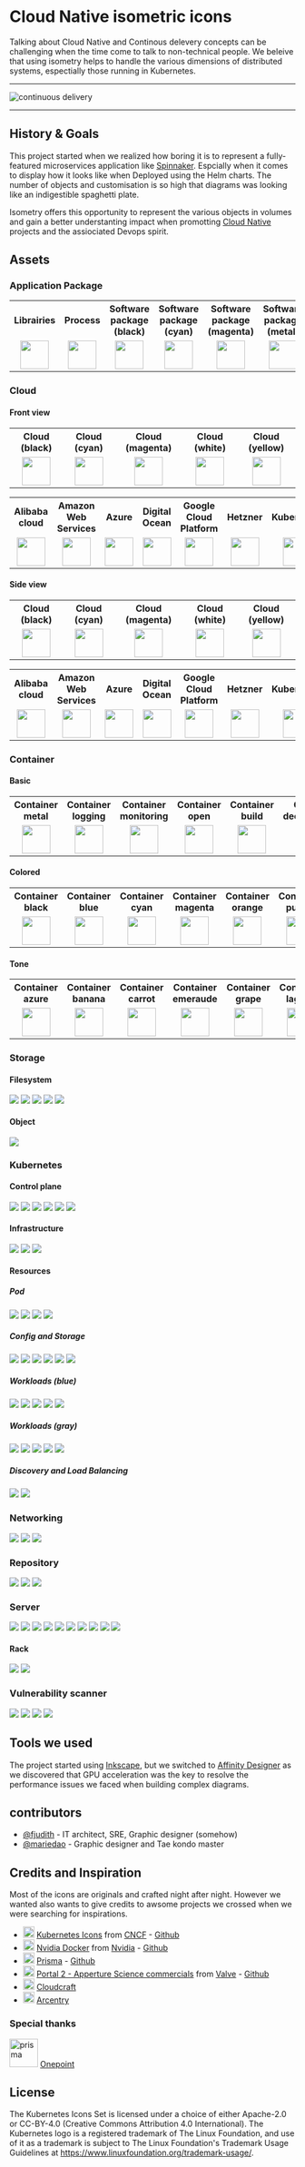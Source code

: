 # Cloud Native isometric icons

Talking about Cloud Native and Continous delevery concepts can be challenging when the time come to talk to non-technical people.
We beleive that using isometry helps to handle the various dimensions of distributed systems, espectially those running in Kubernetes.

---

![continuous delivery](./docs/media/continuous_delivery_v3.0.0.png)

---

## History & Goals

This project started when we realized how boring it is to represent a fully-featured microservices application like [Spinnaker](https://www.spinnaker.io). Espcially when it comes to display how it looks like when Deployed using the Helm charts.
The number of objects and customisation is so high that diagrams was looking like an indigestible spaghetti plate.

Isometry offers this opportunity to represent the various objects in volumes and gain a better understanting impact when promotting [Cloud Native](https://cncf.io) projects and the assiociated Devops spirit.

## Assets

### Application Package

<table>
<tr align='center'>
    <th align='center'>Librairies</th>
    <th align='center'>Process</th>
    <th align='center'>Software package (black)</th>
    <th align='center'>Software package (cyan)</th>
    <th align='center'>Software package (magenta)</th>
    <th align='center'>Software package (metal)</th>
    <th align='center'>Software package (yellow)</th>
    <th align='center'>Software package (white)</th>
</tr>
<tr align='center'>
    <td align='center'><img src='./png/application-package/librairies-128.png' width="50px"></td>
    <td align='center'><img src='./png/application-package/single_process-128.png' width="50px"></td>
    <td align='center'><img src='./png/application-package/software_package_black-128.png' width="50px"></td>
    <td align='center'><img src='./png/application-package/software_package_cyan-128.png' width="50px"></td>
    <td align='center'><img src='./png/application-package/software_package_magenta-128.png' width="50px"></td>
    <td align='center'><img src='./png/application-package/software_package_metal-128.png' width="50px"></td>
    <td align='center'><img src='./png/application-package/software_package_yellow-128.png' width="50px"></td>
    <td align='center'><img src='./png/application-package/software_package_white-128.png' width="50px"></td>
</tr>
</table>


### Cloud

#### Front view

<table>
<tr align='center'>
    <th align='center'>Cloud (black)</th>
    <th align='center'>Cloud (cyan)</th>
    <th align='center'>Cloud (magenta)</th>
    <th align='center'>Cloud (white)</th>
    <th align='center'>Cloud (yellow)</th>
</tr>
<tr align='center'>
    <td align='center'><img src='./png/cloud/cloud_black_front-128.png' width="50px"></td>
    <td align='center'><img src='./png/cloud/cloud_cyan_front-128.png' width="50px"></td>
    <td align='center'><img src='./png/cloud/cloud_magenta_front-128.png' width="50px"></td>
    <td align='center'><img src='./png/cloud/cloud_white_front-128.png' width="50px"></td>
    <td align='center'><img src='./png/cloud/cloud_yellow_front-128.png' width="50px"></td>
</tr>
</table>

<table>
<tr align='center'>
    <th align='center'>Alibaba cloud</th>
    <th align='center'>Amazon Web Services</th>
    <th align='center'>Azure</th>
    <th align='center'>Digital Ocean</th>
    <th align='center'>Google Cloud Platform</th>
    <th align='center'>Hetzner</th>
    <th align='center'>Kubernetes</th>
    <th align='center'>Oracle Cloud</th>
    <th align='center'>Scaleway</th>
</tr>
<tr align='center'>
    <td align='center'><img src='./png/cloud/alibaba_front-128.png' width="50px"></td>
    <td align='center'><img src='./png/cloud/aws_front-128.png' width="50px"></td>
    <td align='center'><img src='./png/cloud/azure_front-128.png' width="50px"></td>
    <td align='center'><img src='./png/cloud/digitalocean_front-128.png' width="50px"></td>
    <td align='center'><img src='./png/cloud/gcp_front-128.png' width="50px"></td>
    <td align='center'><img src='./png/cloud/hetzner_front-128.png' width="50px"></td>
    <td align='center'><img src='./png/cloud/kubernetes_front-128.png' width="50px"></td>
    <td align='center'><img src='./png/cloud/oracle_front-128.png' width="50px"></td>
    <td align='center'><img src='./png/cloud/scaleway_front-128.png' width="50px"></td>
</tr>
</table>

#### Side view

<table>
<tr align='center'>
    <th align='center'>Cloud (black)</th>
    <th align='center'>Cloud (cyan)</th>
    <th align='center'>Cloud (magenta)</th>
    <th align='center'>Cloud (white)</th>
    <th align='center'>Cloud (yellow)</th>
</tr>
<tr align='center'>
    <td align='center'><img src='./png/cloud/cloud_black_side-128.png' width="50px"></td>
    <td align='center'><img src='./png/cloud/cloud_cyan_side-128.png' width="50px"></td>
    <td align='center'><img src='./png/cloud/cloud_magenta_side-128.png' width="50px"></td>
    <td align='center'><img src='./png/cloud/cloud_white_side-128.png' width="50px"></td>
    <td align='center'><img src='./png/cloud/cloud_yellow_side-128.png' width="50px"></td>
</tr>
</table>

<table>
<tr align='center'>
    <th align='center'>Alibaba cloud</th>
    <th align='center'>Amazon Web Services</th>
    <th align='center'>Azure</th>
    <th align='center'>Digital Ocean</th>
    <th align='center'>Google Cloud Platform</th>
    <th align='center'>Hetzner</th>
    <th align='center'>Kubernetes</th>
    <th align='center'>Oracle Cloud</th>
    <th align='center'>Scaleway</th>
</tr>
<tr align='center'>
    <td align='center'><img src='./png/cloud/alibaba_side-128.png' width="50px"></td>
    <td align='center'><img src='./png/cloud/aws_side-128.png' width="50px"></td>
    <td align='center'><img src='./png/cloud/azure_side-128.png' width="50px"></td>
    <td align='center'><img src='./png/cloud/digitalocean_side-128.png' width="50px"></td>
    <td align='center'><img src='./png/cloud/gcp_side-128.png' width="50px"></td>
    <td align='center'><img src='./png/cloud/hetzner_side-128.png' width="50px"></td>
    <td align='center'><img src='./png/cloud/kubernetes_side-128.png' width="50px"></td>
    <td align='center'><img src='./png/cloud/oracle_side-128.png' width="50px"></td>
    <td align='center'><img src='./png/cloud/scaleway_side-128.png' width="50px"></td>
</tr>
</table>


### Container

#### Basic

<table>
<tr align='center'>
    <th align='center'>Container metal</th>
    <th align='center'>Container logging</th>
    <th align='center'>Container monitoring</th>
    <th align='center'>Container open</th>
    <th align='center'>Container build</th>
    <th align='center'>Container deconstructed</th>
</tr>
<tr align='center'>
    <td align='center'><img src='./png/container/container_tone_metal-128.png' width="50px"></td>
    <td align='center'><img src='./png/container/container_logging-128.png' width="50px"></td>
    <td align='center'><img src='./png/container/container_monitoring-128.png' width="50px"></td>
    <td align='center'><img src='./png/container/container_tone_metal_open-128.png' width="50px"></td>
    <td align='center'><img src='./png/container/container_tone_metal_open_insert-128.png' width="50px"></td>
    <td align='center'><img src='./png/container/container-deconstructed-128.png' width="50px"></td>
</tr>
</table>

#### Colored

<table>
<tr align='center'>
    <th align='center'>Container black</th>
    <th align='center'>Container blue</th>
    <th align='center'>Container cyan</th>
    <th align='center'>Container magenta</th>
    <th align='center'>Container orange</th>
    <th align='center'>Container purple</th>
    <th align='center'>Container red</th>
    <th align='center'>Container white</th>
    <th align='center'>Container yellow</th>
</tr>
<tr align='center'>
    <td align='center'><img src='./png/container/container_black-128.png' width="50px"></td>
    <td align='center'><img src='./png/container/container_blue-128.png' width="50px"></td>
    <td align='center'><img src='./png/container/container_cyan-128.png' width="50px"></td>
    <td align='center'><img src='./png/container/container_magenta-128.png' width="50px"></td>
    <td align='center'><img src='./png/container/container_orange-128.png' width="50px"></td>
    <td align='center'><img src='./png/container/container_purple-128.png' width="50px"></td>
    <td align='center'><img src='./png/container/container_red-128.png' width="50px"></td>
    <td align='center'><img src='./png/container/container_white-128.png' width="50px"></td>
    <td align='center'><img src='./png/container/container_yellow-128.png' width="50px"></td>
</tr>
</table>

#### Tone

<table>
<tr align='center'>
    <th align='center'>Container azure</th>
    <th align='center'>Container banana</th>
    <th align='center'>Container carrot</th>
    <th align='center'>Container emeraude</th>
    <th align='center'>Container grape</th>
    <th align='center'>Container lagoon</th>
    <th align='center'>Container petrol</th>
    <th align='center'>Container poussin</th>
    <th align='center'>Container raspberry</th>
    <th align='center'>Container sapphire</th>
</tr>
<tr align='center'>
    <td align='center'><img src='./png/container/container_tone_azure-128.png' width="50px"></td>
    <td align='center'><img src='./png/container/container_tone_banana-128.png' width="50px"></td>
    <td align='center'><img src='./png/container/container_tone_carrot-128.png' width="50px"></td>
    <td align='center'><img src='./png/container/container_tone_emeraude-128.png' width="50px"></td>
    <td align='center'><img src='./png/container/container_tone_grape-128.png' width="50px"></td>
    <td align='center'><img src='./png/container/container_tone_lagoon-128.png' width="50px"></td>
    <td align='center'><img src='./png/container/container_tone_petrol-128.png' width="50px"></td>
    <td align='center'><img src='./png/container/container_tone_poussin-128.png' width="50px"></td>
    <td align='center'><img src='./png/container/container_tone_raspberry-128.png' width="50px"></td>
    <td align='center'><img src='./png/container/container_tone_sapphire-128.png' width="50px"></td>
</tr>
</table>

### Storage

#### Filesystem

![](./png/storage/filesystem/code-128.png)
![](./png/storage/filesystem/documents-128.png)
![](./png/storage/filesystem/folder-128.png)
![](./png/storage/filesystem/index-128.png)
![](./png/storage/filesystem/intelligence-128.png)

#### Object

![](./png/storage/object/object-store-128.png)


### Kubernetes

#### Control plane

![](./png/kubernetes/control-plane/apiserver-128.png)
![](./png/kubernetes/control-plane/cloud-controller-manager-128.png)
![](./png/kubernetes/control-plane/controller-manager-128.png)
![](./png/kubernetes/control-plane/kube-proxy-128.png)
![](./png/kubernetes/control-plane/kubelet-128.png)
![](./png/kubernetes/control-plane/scheduler-128.png)

#### Infrastructure

![](./png/kubernetes/infrastructure/etcd-128.png)
![](./png/kubernetes/infrastructure/master-128.png)
![](./png/kubernetes/infrastructure/node-128.png)

#### Resources

##### Pod

![](./png/kubernetes/resources/pod-128.png)
![](./png/kubernetes/resources/pod_sidecar-1-128.png)
![](./png/kubernetes/resources/pod_sidecar-2-128.png)
![](./png/kubernetes/resources/pod_sidecar-3-128.png)

##### Config and Storage

![](./png/kubernetes/resources/configmap-128.png)
![](./png/kubernetes/resources/pv-128.png)
![](./png/kubernetes/resources/pvc-128.png)
![](./png/kubernetes/resources/secret-128.png)
![](./png/kubernetes/resources/vol-mount_front-128.png)
![](./png/kubernetes/resources/vol-mount_side-128.png)

##### Workloads (blue)

![](./png/kubernetes/resources/cronjob-128.png)
![](./png/kubernetes/resources/daemonset-128.png)
![](./png/kubernetes/resources/deployment-128.png)
![](./png/kubernetes/resources/job-128.png)
![](./png/kubernetes/resources/statefulset-128.png)

##### Workloads (gray)

![](./png/kubernetes/resources/cronjob_gray-128.png)
![](./png/kubernetes/resources/daemonset_gray-128.png)
![](./png/kubernetes/resources/deployment_gray-128.png)
![](./png/kubernetes/resources/job_gray-128.png)
![](./png/kubernetes/resources/statefulset_gray-128.png)

##### Discovery and Load Balancing

![](./png/kubernetes/resources/svc-128.png)
![](./png/kubernetes/resources/ingress-128.png)

### Networking

![](./png/networking/dns-128.png)
![](./png/networking/internet-128.png)
![](./png/networking/load-balancer-128.png)

### Repository

![](./png/repository/code-repository-128.png)
![](./png/repository/container-registry-128.png)
![](./png/repository/mixed-repository-128.png)

### Server

![](./png/server/micro-virtual-machine-128.png)
![](./png/server/server_partitionned-128.png)
![](./png/server/server_single_partition-128.png)
![](./png/server/server_slim-128.png)
![](./png/server/server-cube-128.png)
![](./png/server/server-128.png)
![](./png/server/storage-extender-128.png)
![](./png/server/storage-server-hdd-128.png)
![](./png/server/storage-server-ssd-128.png)
![](./png/server/virtual-machine-128.png)

#### Rack

![](./png/server/server-rack-hdd-128.png)
![](./png/server/server-rack-ssd-128.png)

### Vulnerability scanner

![](./png/vulnerability-scanner/sniffer-dog_front-128.png)
![](./png/vulnerability-scanner/sniffer-dog_side-128.png)
![](./png/vulnerability-scanner/sniffer-dog_rear_front-128.png)
![](./png/vulnerability-scanner/sniffer-dog_rear_side-128.png)

## Tools we used

The project started using [Inkscape](https://inkspace.org), but we switched to [Affinity Designer](https://affinity.serif.com) as we discovered that GPU acceleration was the key to resolve the performance issues we faced when building complex diagrams.

## contributors

- [@fjudith](https://github.com/fjudith) - IT architect, SRE, Graphic designer (somehow)
- [@mariedao](https://github.com/mariedao) - Graphic designer and Tae kondo master

## Credits and Inspiration 

Most of the icons are originals and crafted night after night.
However we wanted also wants to give credits to awsome projects we crossed when we were searching for inspirations.

- <img src="https://avatars1.githubusercontent.com/u/13455738?s=200&v=4" alt="prisma" width="20px"/> [Kubernetes Icons](https://github.com/kubernetes/community/tree/master/icons) from [CNCF](https://cncf.io) - [Github](https://github.com/cncf)
- <img src="https://avatars2.githubusercontent.com/u/1728152?s=200&v=4" alt="prisma" width="20px"/> [Nvidia Docker](https://devblogs.nvidia.com/gpu-containers-runtime) from [Nvidia](https://nvidia.com) - [Github](https://github.com/nvidia)
- <img src="https://avatars1.githubusercontent.com/u/17219288?s=200&v=4" alt="prisma" width="20px"/> [Prisma](<https://www.prisma.io>) - [Github](prisma)
- <img src="https://avatars0.githubusercontent.com/u/3082775?s=200&v=4" alt="prisma" width="20px"/> [Portal 2 - Apperture Science commercials](https://www.youtube.com/playlist?list=PL8kpaSMMKX77pkOQzuZfuL3wtX0kvKW3u) from [Valve](https://www.valvesoftware.com) - [Github](https://github.com/ValveSoftware)
- <img src="https://pbs.twimg.com/profile_images/717809023823642624/6H0pvx8y_400x400.jpg" alt="prisma" width="20px"/> [Cloudcraft](https://cloudcraft.com)
- <img src="https://pbs.twimg.com/profile_images/986593959681187840/LG5uMkl8_400x400.jpg" alt="prisma" width="20px"/> [Arcentry](https://arcentry.com)

### Special thanks

<img src="https://pbs.twimg.com/profile_images/1095726076007993344/4M9DRP79.png" alt="prisma" width="50px"/> [Onepoint](https://groupeonepoint.com)

## License

The Kubernetes Icons Set is licensed under a choice of either Apache-2.0 or CC-BY-4.0 (Creative Commons Attribution 4.0 International). The Kubernetes logo is a registered trademark of The Linux Foundation, and use of it as a trademark is subject to The Linux Foundation's Trademark Usage Guidelines at https://www.linuxfoundation.org/trademark-usage/.